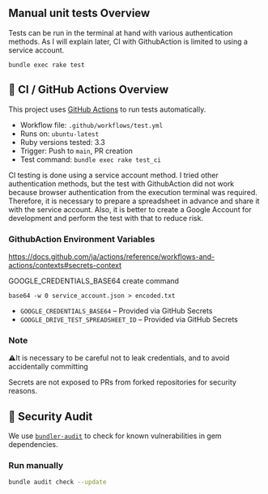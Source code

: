 ## Manual unit tests Overview
Tests can be run in the terminal at hand with various authentication methods. As I will explain later, CI with GithubAction is limited to using a service account.

`bundle exec rake test`


## 🧪 CI / GitHub Actions Overview

This project uses [GitHub Actions](https://docs.github.com/en/actions) to run tests automatically.

- Workflow file: `.github/workflows/test.yml`
- Runs on: `ubuntu-latest`
- Ruby versions tested: 3.3
- Trigger: Push to `main`, PR creation
- Test command: `bundle exec rake test_ci`

CI testing is done using a service account method. I tried other authentication methods, but the test with GithubAction did not work because browser authentication from the execution terminal was required. Therefore, it is necessary to prepare a spreadsheet in advance and share it with the service account. Also, it is better to create a Google Account for development and perform the test with that to reduce risk.

### GithubAction Environment Variables
https://docs.github.com/ja/actions/reference/workflows-and-actions/contexts#secrets-context

GOOGLE_CREDENTIALS_BASE64 create command
```
base64 -w 0 service_account.json > encoded.txt
```

- `GOOGLE_CREDENTIALS_BASE64` – Provided via GitHub Secrets
- `GOOGLE_DRIVE_TEST_SPREADSHEET_ID` – Provided via GitHub Secrets


### Note
⚠️It is necessary to be careful not to leak credentials, and to avoid accidentally committing

Secrets are not exposed to PRs from forked repositories for security reasons.


## 🔐 Security Audit

We use [`bundler-audit`](https://github.com/rubysec/bundler-audit) to check for known vulnerabilities in gem dependencies.

### Run manually

```bash
bundle audit check --update

